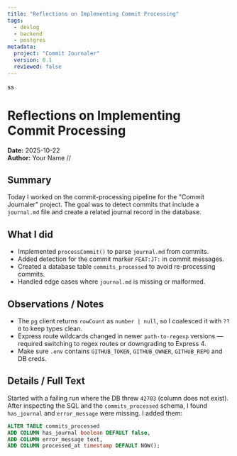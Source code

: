 ```yaml
---
title: "Reflections on Implementing Commit Processing"
tags:
  - devlog
  - backend
  - postgres
metadata:
  project: "Commit Journaler"
  version: 0.1
  reviewed: false
---
```

ss
# Reflections on Implementing Commit Processing

**Date:** 2025-10-22  
**Author:** Your Name
//
## Summary
Today I worked on the commit-processing pipeline for the "Commit Journaler" project. The goal was to detect commits that include a `journal.md` file and create a related journal record in the database.

## What I did
- Implemented `processCommit()` to parse `journal.md` from commits.
- Added detection for the commit marker `FEAT:JT:` in commit messages.
- Created a database table `commits_processed` to avoid re-processing commits.
- Handled edge cases where `journal.md` is missing or malformed.

## Observations / Notes
- The `pg` client returns `rowCount` as `number | null`, so I coalesced it with `?? 0` to keep types clean.
- Express route wildcards changed in newer `path-to-regexp` versions — required switching to regex routes or downgrading to Express 4.
- Make sure `.env` contains `GITHUB_TOKEN`, `GITHUB_OWNER`, `GITHUB_REPO` and DB creds.

## Details / Full Text
Started with a failing run where the DB threw `42703` (column does not exist). After inspecting the SQL and the `commits_processed` schema, I found `has_journal` and `error_message` were missing. I added them:

```sql
ALTER TABLE commits_processed 
ADD COLUMN has_journal boolean DEFAULT false,
ADD COLUMN error_message text,
ADD COLUMN processed_at timestamp DEFAULT NOW();
